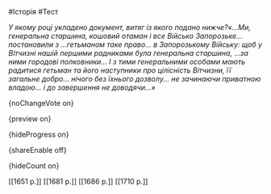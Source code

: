 #Історія #Тест

*У якому році укладено документ, витяг із якого подано нижче?«...Ми,  генеральна старшина, кошовий отаман і все Військо Запорозьке...  постановили з ...гетьманом таке право... в Запорозькому Війську: щоб у  Вітчизні нашій першими радниками була генеральна старшина, ...за ними  городові полковники... І з тими генеральними особами мають радитися  гетьман та його наступники про цілісність Вітчизни, її загальне добро...  нічого без їхнього дозволу... не зачинаючи приватною владою... і до  завершення не доводячи...»*

{noChangeVote on}

{preview on}

{hideProgress on}

{shareEnable off}

{hideCount on}

[[1651 р.]]
[[1681 р.]]
[[1686 р.]]
[[1710 р.]]
